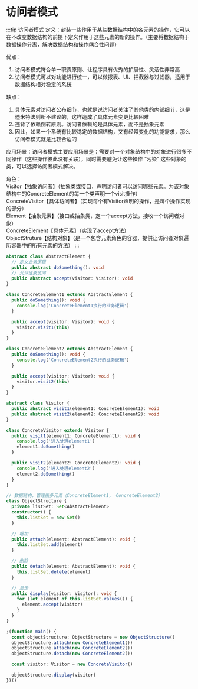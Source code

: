 # 访问者模式
:::tip 访问者模式
定义：封装一些作用于某些数据结构中的各元素的操作，它可以在不改变数据结构的前提下定义作用于这些元素的新的操作。（主要将数据结构于数据操作分离，解决数据结构和操作耦合性问题）

优点：<br>
1. 访问者模式符合单一职责原则、让程序具有优秀的扩展性、灵活性非常高<br>
2. 访问者模式可以对功能进行统一，可以做报表、UI、拦截器与过滤器，适用于数据结构相对稳定的系统

缺点：<br>
1. 具体元素对访问者公布细节，也就是说访问者关注了其他类的内部细节，这是迪米特法则所不建议的，这样造成了具体元素变更比较困难<br>
2. 违背了依赖倒转原则。访问者依赖的是具体元素，而不是抽象元素<br>
3. 因此，如果一个系统有比较稳定的数据结构，又有经常变化的功能需求，那么访问者模式就是比较合适的

应用场景：访问者模式主要应用场景是：需要对一个对象结构中的对象进行很多不同操作（这些操作彼此没有关联），同时需要避免让这些操作 “污染” 这些对象的类，可以选择访问者模式解决。

角色：<br>
      Visitor【抽象访问者】（抽象类或接口，声明访问者可以访问哪些元素。为该对象结构中的ConcreteElement的每一个类声明一个visit操作）<br>
      ConcreteVisitor【具体访问者】（实现每个有Visitor声明的操作，是每个操作实现的部分）<br>
      Element【抽象元素】（接口或抽象类，定一个accept方法，接收一个访问者对象）<br>
      ConcreteElement【具体元素】（实现了accept方法）<br>
      ObjectStruture【结构对象】（是一个包含元素角色的容器，提供让访问者对象遍历容器中的所有元素的方法）
:::
```ts
abstract class AbstractElement {
  // 定义业务逻辑
  public abstract doSomething(): void
  // 允许谁来访问
  public abstract accept(visitor: Visitor): void
}

class ConcreteElement1 extends AbstractElement {
  public doSomething(): void {
    console.log('ConcreteElement1执行的业务逻辑')
  }

  public accept(visitor: Visitor): void {
    visitor.visit1(this)
  }
}

class ConcreteElement2 extends AbstractElement {
  public doSomething(): void {
    console.log('ConcreteElement2执行的业务逻辑')
  }

  public accept(visitor: Visitor): void {
    visitor.visit2(this)
  }
}

abstract class Visitor {
  public abstract visit1(element1: ConcreteElement1): void
  public abstract visit2(element2: ConcreteElement2): void
}

class ConcreteVisitor extends Visitor {
  public visit1(element1: ConcreteElement1): void {
    console.log('进入处理element1')
    element1.doSomething()
  }

  public visit2(element2: ConcreteElement2): void {
    console.log('进入处理element2')
    element2.doSomething()
  }
}

// 数据结构，管理很多元素（ConcreteElement1， ConcreteElement2）
class ObjectStructure {
  private listSet: Set<AbstractElement>
  constructor() {
    this.listSet = new Set()
  }

  // 增加
  public attach(element: AbstractElement): void {
    this.listSet.add(element)
  }

  // 删除
  public detach(element: AbstractElement): void {
    this.listSet.delete(element)
  }

  // 显示
  public display(visitor: Visitor): void {
    for (let element of this.listSet.values()) {
      element.accept(visitor)
    }
  }
}

;(function main() {
  const objectStructure: ObjectStructure = new ObjectStructure()
  objectStructure.attach(new ConcreteElement1())
  objectStructure.attach(new ConcreteElement2())
  objectStructure.detach(new ConcreteElement2())

  const visitor: Visitor = new ConcreteVisitor()

  objectStructure.display(visitor)
})()
```
